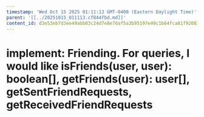 ```yaml
---
timestamp: 'Wed Oct 15 2025 01:11:13 GMT-0400 (Eastern Daylight Time)'
parent: '[[../20251015_011113.cf844fbd.md]]'
content_id: d3e53eb7d3ee49abb03c24d7e8e7daf5a3b95197e49c1b64fca81f920818e55d
---
```


# implement: Friending. For queries, I would like isFriends(user, user): boolean\[], getFriends(user): user\[], getSentFriendRequests, getReceivedFriendRequests
